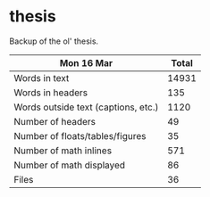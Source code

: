 thesis
======
Backup of the ol' thesis.

Mon 16 Mar | Total
---|---
Words in text| 14931
Words in headers| 135
Words outside text (captions, etc.)| 1120
Number of headers| 49
Number of floats/tables/figures| 35
Number of math inlines| 571
Number of math displayed| 86
Files| 36

